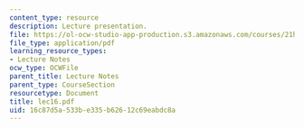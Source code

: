 ```yaml
---
content_type: resource
description: Lecture presentation.
file: https://ol-ocw-studio-app-production.s3.amazonaws.com/courses/21h-522-japan-in-the-age-of-the-samurai-history-and-film-fall-2006/16c87d5a533be335b62612c69eabdc8a_lec16.pdf
file_type: application/pdf
learning_resource_types:
- Lecture Notes
ocw_type: OCWFile
parent_title: Lecture Notes
parent_type: CourseSection
resourcetype: Document
title: lec16.pdf
uid: 16c87d5a-533b-e335-b626-12c69eabdc8a
---
```

